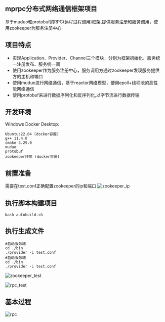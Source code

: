 ## mprpc分布式网络通信框架项目
基于muduo和protobuf的RPC(远程过程调用)框架,提供服务注册和服务调用，使用zookeeper为服务注册中心  
## 项目特点
* 实现Application、Provider、Channel三个模块，分别为框架初始化、服务统一注册发布、服务统一调  
* 使用zookeeper作为服务注册中心，服务调用方通过zookeeper发现服务提供方的主机和端口  
* 使用muduo进行网络通信，基于reactor网络模型，便用epoll+线程池的高性能网络通信  
* 使用protobuf来进行数据序列化和反序列化,以字节流进行数据传输  

## 开发环境
  Windows Docker Desktop:

    Ubuntu:22.04 (docker容器)
    g++ 11.4.0
    cmake 3.29.0
    muduo
    protobuf
    zookeeper环境 (docker容器)
## 前置准备
  需要在test.conf正确配置zookeeper的ip和端口
![zookeeper_ip](https://github.com/ChrisSong901/RPC/assets/172186531/dc5d33c3-a267-4669-8efc-3208255cb16a)

## 执行脚本构建项目
    bash autobuild.sh
## 执行生成文件
    #启动服务端
    cd ./bin
    ./provider -i test.conf
    #启动服务端
    cd ./bin
    ./provider -i test.conf
![zookeeper_test](https://github.com/ChrisSong901/RPC/assets/172186531/fde4f722-98a3-4f0a-a496-c035c16269af)

![rpc_test](https://github.com/ChrisSong901/RPC/assets/172186531/8793335c-3e6e-4afe-920f-10b55464adb8)

## 基本过程
![rpc](https://github.com/ChrisSong901/RPC/assets/172186531/edd71ef2-6727-445e-9f4e-c459f9018c35)

